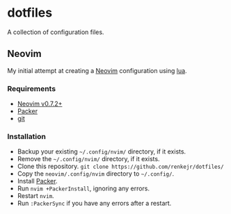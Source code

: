# dotfiles

A collection of configuration files.

## Neovim

My initial attempt at creating a [Neovim](https://neovim.io/) configuration using [lua](https://www.lua.org/).

### Requirements

- [Neovim v0.7.2+](https://neovim.io/)
- [Packer](https://github.com/wbthomason/packer.nvim)
- [git](https://git-scm.com/)

### Installation

- Backup your existing `~/.config/nvim/` directory, if it exists.
- Remove the `~/.config/nvim/` directory, if it exists.
- Clone this repository. `git clone https://github.com/renkejr/dotfiles/`
- Copy the `neovim/.config/nvim` directory to `~/.config/`.
- Install [Packer](https://github.com/wbthomason/packer.nvim).
- Run `nvim +PackerInstall`, ignoring any errors.
- Restart `nvim`.
- Run `:PackerSync` if you have any errors after a restart.

